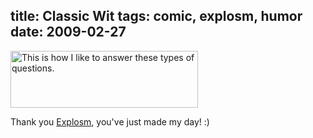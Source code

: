 title: Classic Wit
tags: comic, explosm, humor
date: 2009-02-27
---
<a href="http://leetcode.net/blog/files/2009/02/comicbatteriescamera.png"><img src="http://leetcode.net/blog/files/2009/02/comicbatteriescamera-300x91.png" alt="This is how I like to answer these types of questions." width="300" height="91" class="size-medium wp-image-127" /></a>

Thank you <a href="http://www.explosm.net">Explosm</a>, you've just made my day! :)

